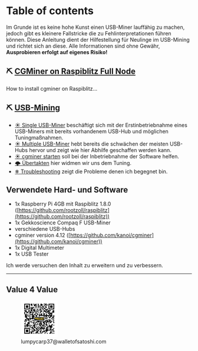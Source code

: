 # Table of contents

Im Grunde ist es keine hohe Kunst einen USB-Miner lauffähig zu machen, jedoch gibt es kleinere Fallstricke die zu Fehlinterpretationen führen können. Diese Anleitung dient der Hilfestellung für Neulinge im USB-Mining und richtet sich an diese. Alle Informationen sind ohne Gewähr, **Ausprobieren erfolgt auf eigenes Risiko!**

## ⛏ [CGMiner on Raspiblitz Full Node](usb-mining/CGMiner-on-Raspiblitz-Full-Node.md)

How to install cgminer on Raspiblitz... 

## ⛏ [USB-Mining](usb-mining/README_MN.md)
  
* [☀ Single USB-Miner](usb-mining/single-usb-miner.md) beschäftigt sich mit der Erstinbetriebnahme eines USB-Miners mit bereits vorhandenem USB-Hub und möglichen Tuningmaßnahmen.
* [☀ Multiple USB-Miner](usb-mining/multiple-usb-miner.md) hebt bereits die schwächen der meisten USB-Hubs hervor und zeigt wie hier Abhilfe geschaffen werden kann.
* [☀ cgminer starten](usb-mining/CGMiner-starten.md) soll bei der Inbetriebnahme der Software helfen.
* [🌩 Übertakten](usb-mining/uebertakten.md) hier widmen wir uns dem Tuning.
* [❄ Troubleshooting](usb-mining/troubleshooting.md) zeigt die Probleme denen ich begegnet bin.

## Verwendete Hard- und Software

* 1x Raspberry Pi 4GB mit Raspiblitz 1.8.0 ([https://github.com/rootzoll/raspiblitz](https://github.com/rootzoll/raspiblitz))
* 1x Gekkoscience Compaq F USB-Miner
* verschiedene USB-Hubs
* cgminer version 4.12 ([https://github.com/kanoi/cgminer](https://github.com/kanoi/cgminer))
* 1x Digital Multimeter
* 1x USB Tester

Ich werde versuchen den Inhalt zu erweitern und zu verbessern.

---
## Value 4 Value

<figure>
    <img src=".assets/V4V.png" alt="Donate" width="100" />
    <figcaption>lumpycarp37@walletofsatoshi.com</figcaption>
</figure>

